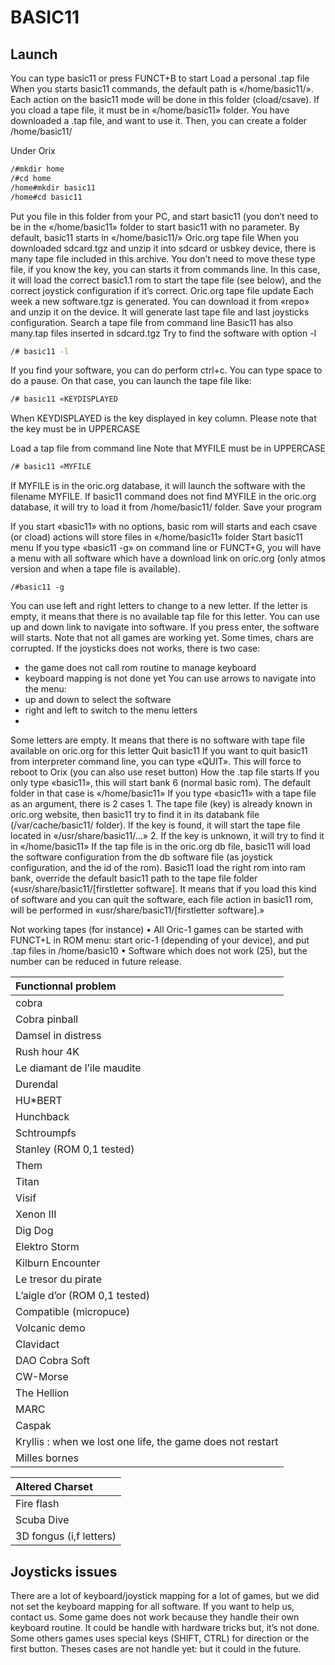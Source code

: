# BASIC11

## Launch

You can type basic11 or press FUNCT+B to start
Load a personal .tap file
When you starts basic11 commands, the default path is «/home/basic11/». Each action on the basic11 mode will be done in this folder (cload/csave).  If you cload a tape file, it must be in «/home/basic11» folder.
You have downloaded a .tap file, and want to use it. Then, you can create a folder /home/basic11/

Under Orix
```bash
/#mkdir home
/#cd home
/home#mkdir basic11
/home#cd basic11
```

Put you file in this folder from your PC, and start basic11 (you don’t need to be in the  «/home/basic11» folder to start basic11 with no parameter. By default, basic11 starts in «/home/basic11/»
Oric.org tape file
When you downloaded sdcard.tgz and unzip it into sdcard or usbkey device, there is many tape file included in this archive. You don’t need to move these type file, if you know the key, you can starts it from commands line. In this case, it will load the correct basic1.1 rom to start the tape file (see below), and the correct joystick configuration if it’s correct.
Oric.org tape file update
Each week a new software.tgz is generated. You can download it from «repo» and unzip it on the device. It will generate last tape file and last joysticks configuration.
Search a tape file from command line
Basic11 has also many.tap files inserted in sdcard.tgz
Try to find the software with option -l

```bash
/# basic11 -l
```

If you find your software, you can do perform ctrl+c.
You can type space to do a pause. 
On that case, you can launch the tape file like:

```bash
/# basic11 «KEYDISPLAYED
```

When KEYDISPLAYED is the key displayed in key column. Please note that the key must be in UPPERCASE

Load a tap file from command line
Note that MYFILE must be in UPPERCASE

```bash
/# basic11 «MYFILE
```

If MYFILE is in the oric.org database, it will launch the software with the filename MYFILE.
If basic11 command does not find MYFILE in the oric.org database, it will try to load it from /home/basic11/ folder.
Save your program

If you start «basic11» with no options, basic rom will starts and each csave (or cload) actions will store files in «/home/basic11» folder
Start basic11 menu
If you type «basic11 -g» on command line or FUNCT+G, you will have a menu with all software which have a download link on oric.org (only atmos version and when a tape file is available).

```
/#basic11 -g
```

You can use left and right letters to change to a new letter. If the letter is empty, it means that there is no available tap file for this letter.
You can use up and down link to navigate into software.  If you press enter, the software will starts.
Note that not all games are working yet. Some times, chars are corrupted. If the joysticks does not works, there is two case:
* the game does not call rom routine to manage keyboard
* keyboard mapping is not done yet
You can use arrows to navigate into the menu:
* up and down to select the software
* right and left to switch to the menu letters
* 
Some letters are empty. It means that there is no software with tape file available on oric.org for this letter
Quit basic11
If you want to quit basic11 from interpreter command line, you can type «QUIT». This will force to reboot to Orix (you can also use reset button)
How the .tap file starts
If you only type «basic11», this will start bank 6 (normal basic rom). The default folder in that case is «/home/basic11»
If you type «basic11» with a tape file as an argument, there is 2 cases
    1. The tape file (key) is already known in oric.org website, then basic11 try to find it in its databank file (/var/cache/basic11/ folder). If the key is found, it will start the tape file located in «/usr/share/basic11/...»
    2. If the key is unknown, it will try to find it in «/home/basic11»
If the tap file is in the oric.org db file, basic11 will load the software configuration from the db software file (as joystick configuration, and the id of the rom). Basic11 load the right rom into ram bank, override the default basic11 path to the tape file folder («usr/share/basic11/[firstletter software].
It means that if you load this kind of software and you can quit the software, each file action in basic11 rom, will be performed in «usr/share/basic11/[firstletter software].»

Not working tapes (for instance)
    • All Oric-1 games can be started with FUNCT+L in ROM menu: start oric-1 (depending of your device), and put .tap files in /home/basic10
    • Software which does not work (25), but the number can be reduced in future release.

| Functionnal problem       |
| :------------ |
| cobra         |
| Cobra pinball |
| Damsel in distress |
|Rush hour 4K|
|Le diamant de l’ile maudite|
|Durendal|
|HU*BERT|
|Hunchback|
|Schtroumpfs|
|Stanley (ROM 0,1 tested)|
|Them|
|Titan|
|Visif|
|Xenon III|
|Dig Dog|
|Elektro Storm|
|Kilburn Encounter|
|Le tresor du pirate|
|L’aigle d’or (ROM 0,1 tested)|
|Compatible (micropuce)|
|Volcanic demo|
|Clavidact|
|DAO Cobra Soft|
|CW-Morse|
|The Hellion|
|MARC|
|Caspak|
|Kryllis : when we lost one life, the game does not restart|
|Milles bornes|


| Altered Charset       |
| :------------ |
| Fire flash         |
| Scuba Dive |
|3D fongus (i,f letters)|


## Joysticks issues

There are a lot of keyboard/joystick mapping for a lot of games, but we did not set the keyboard mapping for all software. If you want to help us, contact us.
Some game does not work because they handle their own keyboard routine. It could be handle with hardware tricks but, it’s not done.
Some others games uses special keys (SHIFT, CTRL) for direction or the first button. Theses cases are not handle yet: but it could in the future.
